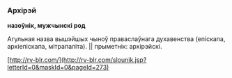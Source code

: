 ### Архірэй
**назоўнік, мужчынскі род**

Агульная назва вышэйшых чыноў праваслаўнага духавенства (епіскапа, архіепіскапа, мітрапаліта). || прыметнік: архірэйскі.

<a rel="author">[http://rv-blr.com/](http://rv-blr.com/slounik.jsp?letterId=0&maskId=0&pageId=273)</a>
